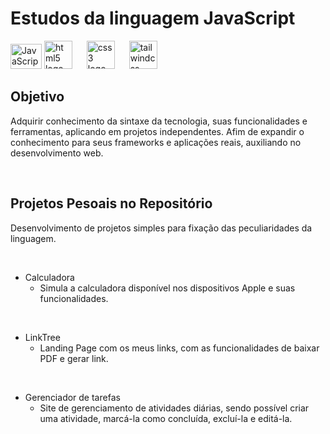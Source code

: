 # Estudos da linguagem JavaScript
<div><img src="https://techstack-generator.vercel.app/js-icon.svg" alt="JavaScript" width="50" height="40" />
   <img src="https://cdn.jsdelivr.net/gh/devicons/devicon/icons/html5/html5-original.svg" height="45" alt="html5 logo"  />
  <img width="15" />
    <img src="https://cdn.jsdelivr.net/gh/devicons/devicon/icons/css3/css3-original.svg" height="45" alt="css3 logo"  />
  <img width="15" />
  <img src="https://cdn.jsdelivr.net/gh/devicons/devicon/icons/tailwindcss/tailwindcss-original-wordmark.svg" height="45" alt="tailwindcss logo"  />
  <img width="15" />
  
</div>
  
## Objetivo
Adquirir conhecimento da sintaxe da tecnologia, suas funcionalidades e ferramentas, aplicando em projetos independentes. Afim de expandir o conhecimento para seus frameworks e aplicações reais, auxiliando no desenvolvimento web.

<br>


## Projetos Pesoais no Repositório
Desenvolvimento de projetos simples para fixação das peculiaridades da linguagem.

<br>

- Calculadora
  - Simula a calculadora disponível nos dispositivos Apple e suas funcionalidades.
    
<br>

- LinkTree
  - Landing Page com os meus links, com as funcionalidades de baixar PDF e gerar link.
 
<br>

- Gerenciador de tarefas
  - Site de gerenciamento de atividades diárias, sendo possível criar uma atividade, marcá-la como concluída, excluí-la e editá-la.

